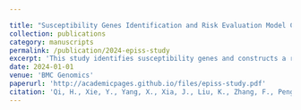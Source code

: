 ```yaml
---

title: "Susceptibility Genes Identification and Risk Evaluation Model Construction by Transcriptome-wide Association Analysis for Salt Sensitivity of Blood Pressure: The EpiSS Study"
collection: publications
category: manuscripts
permalink: /publication/2024-episs-study
excerpt: 'This study identifies susceptibility genes and constructs a risk evaluation model for salt sensitivity of blood pressure.'
date: 2024-01-01
venue: 'BMC Genomics'
paperurl: 'http://academicpages.github.io/files/episs-study.pdf'
citation: 'Qi, H., Xie, Y., Yang, X., Xia, J., Liu, K., Zhang, F., Peng, W., Wen, F., Li, B., Zhang, B., Yao, X., Li, B., Meng, H., Shi, Z., Yang, W., & Zhang, L. (2024). "Susceptibility Genes Identification and Risk Evaluation Model Construction by Transcriptome-wide Association Analysis for Salt Sensitivity of Blood Pressure: The EpiSS Study." <i>BMC Genomics</i> (accepted).'
---
```


